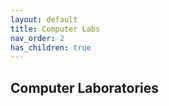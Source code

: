 ```yaml
---
layout: default
title: Computer Labs
nav_order: 2
has_children: true
---
```


## Computer Laboratories